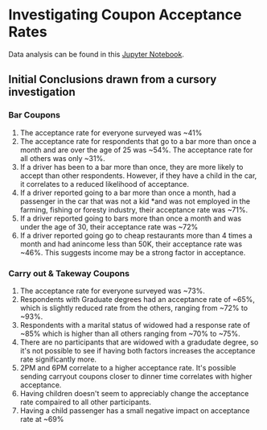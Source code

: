 # Investigating Coupon Acceptance Rates

Data analysis can be found in this [Jupyter Notebook](https://github.com/nadeego/coupons/blob/main/prompt.ipynb).

## Initial Conclusions drawn from a cursory investigation

### Bar Coupons
1. The acceptance rate for everyone surveyed was ~41%
2. The acceptance rate for respondents that go to a bar more than once a month and are over the age of 25 was ~54%. The acceptance rate for all others was only ~31%. 
3. If a driver has been to a bar more than once, they are more likely to accept than other respondents. However, if they have a child in the car, it correlates to a reduced likelihood of acceptance.
4. If a driver reported going to a bar more than once a month, had a passenger in the car that was not a kid *and was not employed in the farming, fishing or foresty industry, their acceptance rate was ~71%. 
5. If a driver reported going to bars more than once a month and was under the age of 30, their acceptance rate was ~72%
6. If a driver reported going go to cheap restaurants more than 4 times a month and had anincome less than 50K, their acceptance rate was ~46%. This suggests income may be a strong factor in acceptance.

### Carry out & Takeway Coupons

1. The acceptance rate for everyone surveyed was ~73%.
2. Respondents with Graduate degrees had an acceptance rate of ~65%, which is slightly reduced rate from the others, ranging from ~72% to ~93%.
3. Respondents with a marital status of widowed had a response rate of ~85% which is higher than all others ranging from ~70% to ~75%. 
4. There are no participants that are widowed with a gradudate degree, so it's not possible to see if having both factors increases the acceptance rate significantly more.
5. 2PM and 6PM correlate to a higher acceptance rate. It's possible sending carryout coupons closer to dinner time correlates with higher acceptance.
6. Having children doesn't seem to appreciably change the acceptance rate compaired to all other participants.
7. Having a child passenger has a small negative impact on acceptance rate at ~69%
